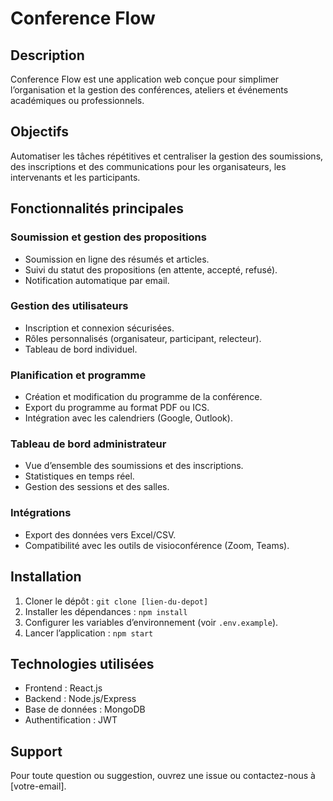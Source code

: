 # Conference Flow

## Description
Conference Flow est une application web conçue pour simplimer l’organisation et la gestion des conférences, ateliers et événements académiques ou professionnels.

## Objectifs
Automatiser les tâches répétitives et centraliser la gestion des soumissions, des inscriptions et des communications pour les organisateurs, les intervenants et les participants.

## Fonctionnalités principales

### Soumission et gestion des propositions
- Soumission en ligne des résumés et articles.
- Suivi du statut des propositions (en attente, accepté, refusé).
- Notification automatique par email.

### Gestion des utilisateurs
- Inscription et connexion sécurisées.
- Rôles personnalisés (organisateur, participant, relecteur).
- Tableau de bord individuel.

### Planification et programme
- Création et modification du programme de la conférence.
- Export du programme au format PDF ou ICS.
- Intégration avec les calendriers (Google, Outlook).

### Tableau de bord administrateur
- Vue d’ensemble des soumissions et des inscriptions.
- Statistiques en temps réel.
- Gestion des sessions et des salles.

### Intégrations
- Export des données vers Excel/CSV.
- Compatibilité avec les outils de visioconférence (Zoom, Teams).

## Installation
1. Cloner le dépôt : `git clone [lien-du-depot]`
2. Installer les dépendances : `npm install`
3. Configurer les variables d’environnement (voir `.env.example`).
4. Lancer l’application : `npm start`

## Technologies utilisées
- Frontend : React.js
- Backend : Node.js/Express
- Base de données : MongoDB
- Authentification : JWT

## Support
Pour toute question ou suggestion, ouvrez une issue ou contactez-nous à [votre-email].
